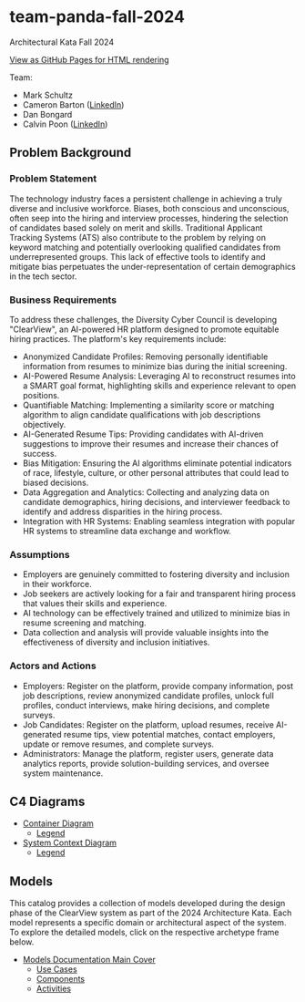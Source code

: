 # team-panda-fall-2024

Architectural Kata Fall 2024

[View as GitHub Pages for HTML rendering](https://markschultz.github.io/team-panda-fall-2024/)

Team:
  - Mark Schultz
  - Cameron Barton ([LinkedIn](https://www.linkedin.com/in/cameronbarton/))
  - Dan Bongard
  - Calvin Poon ([LinkedIn](https://www.linkedin.com/in/calvinpoon/))

## Problem Background
### Problem Statement
The technology industry faces a persistent challenge in achieving a truly diverse and inclusive workforce. Biases, both conscious and unconscious, often seep into the hiring and interview processes, hindering the selection of candidates based solely on merit and skills. Traditional Applicant Tracking Systems (ATS) also contribute to the problem by relying on keyword matching and potentially overlooking qualified candidates from underrepresented groups. This lack of effective tools to identify and mitigate bias perpetuates the under-representation of certain demographics in the tech sector.

### Business Requirements
To address these challenges, the Diversity Cyber Council is developing "ClearView", an AI-powered HR platform designed to promote equitable hiring practices. The platform's key requirements include:
- Anonymized Candidate Profiles: Removing personally identifiable information from resumes to minimize bias during the initial screening.
- AI-Powered Resume Analysis: Leveraging AI to reconstruct resumes into a SMART goal format, highlighting skills and experience relevant to open positions.
- Quantifiable Matching: Implementing a similarity score or matching algorithm to align candidate qualifications with job descriptions objectively.
- AI-Generated Resume Tips: Providing candidates with AI-driven suggestions to improve their resumes and increase their chances of success.
- Bias Mitigation: Ensuring the AI algorithms eliminate potential indicators of race, lifestyle, culture, or other personal attributes that could lead to biased decisions.
- Data Aggregation and Analytics: Collecting and analyzing data on candidate demographics, hiring decisions, and interviewer feedback to identify and address disparities in the hiring process.
- Integration with HR Systems: Enabling seamless integration with popular HR systems to streamline data exchange and workflow.

### Assumptions
- Employers are genuinely committed to fostering diversity and inclusion in their workforce.
- Job seekers are actively looking for a fair and transparent hiring process that values their skills and experience.
- AI technology can be effectively trained and utilized to minimize bias in resume screening and matching.
- Data collection and analysis will provide valuable insights into the effectiveness of diversity and inclusion initiatives.

### Actors and Actions
- Employers: Register on the platform, provide company information, post job descriptions, review anonymized candidate profiles, unlock full profiles, conduct interviews, make hiring decisions, and complete surveys.
- Job Candidates: Register on the platform, upload resumes, receive AI-generated resume tips, view potential matches, contact employers, update or remove resumes, and complete surveys.
- Administrators: Manage the platform, register users, generate data analytics reports, provide solution-building services, and oversee system maintenance.

## C4 Diagrams
- [Container Diagram](c4/C4%20-%20Container%20Diagram.jpeg)
  - [Legend](c4/C4%20-%20Container%20Diagram%20-%20Legend.jpeg)
- [System Context Diagram](c4/C4%20-%20System%20Context%20Diagram.jpeg)
  - [Legend](c4/C4%20-%20System%20Context%20Diagram%20-%20Legend.jpeg)

## Models
This catalog provides a collection of models developed during the design phase of the ClearView system as part of the 2024 Architecture Kata. Each model represents a specific domain or architectural aspect of the system. To explore the detailed models, click on the respective archetype frame below.

- [Models Documentation Main Cover](Models/index.html)
  - [Use Cases](Models/EARoot/EA1/EA1/EA12.html)
  - [Components](Models/EARoot/EA1/EA2/EA74.html)
  - [Activities](Models/EARoot/EA1/EA3/EA129.html)

